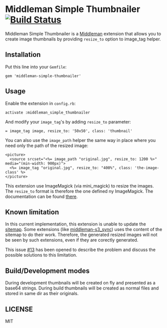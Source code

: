 Middleman Simple Thumbnailer [![Build Status](https://travis-ci.org/kubenstein/middleman-simple-thumbnailer.png?branch=master)](https://travis-ci.org/kubenstein/middleman-simple-thumbnailer)
=============

Middleman Simple Thumbnailer is a [Middleman](http://middlemanapp.com/) extension that allows you to create image thumbnails by providing `resize_to` option to image_tag helper.


Installation
-------
Put this line into your `Gemfile`:
```
gem 'middleman-simple-thumbnailer'
```

Usage
-----
Enable the extension in `config.rb`:
```
activate :middleman_simple_thumbnailer
```

And modify your `image_tag`'s by adding `resize_to` parameter:
```
= image_tag image, resize_to: '50x50', class: 'thumbnail'
```

You can also use the `image_path` helper the same way in place where you need only the path of the resized image:
```
<picture>
  <source srcset="<%= image_path "original.jpg", resize_to: 1200 %>" media="(min-width: 900px)">
  <%= image_tag "original.jpg", resize_to: "400%", class: 'the-image-class' %>
</picture>
``` 

This extension use ImageMagick (via mini_magick) to resize the images.
The `resize_to` format is therefore the one defined ny ImageMagick. The documentation can be found [there](http://www.imagemagick.org/script/command-line-processing.php#geometry).

Known limitation
----------------

In this current implementation, this extension is unable to update the [sitemap](https://middlemanapp.com/advanced/sitemap/). Some extensions (like [middleman-s3_sync](https://github.com/fredjean/middleman-s3_sync)) uses the content of the sitemap to do their work. Therefore, the generated resized images will not be seen by such extensions, even if they are corectly generated.

This issue [#13](https://github.com/kubenstein/middleman-simple-thumbnailer/issues/13) has been opened to describe the problem and discuss the possible solutions to this limitation.

Build/Development modes
-----
  During development thumbnails will be created on fly and presented as a base64 strings.
  During build thumbnails will be created as normal files and stored in same dir as their originals.
  

LICENSE
-----
MIT
